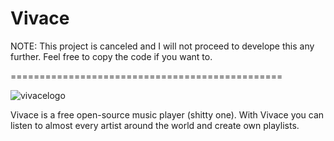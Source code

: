 # Vivace
NOTE: This project is canceled and I will not proceed to develope this any further. Feel free to copy the code if you want to.

===============================================

![vivacelogo](https://user-images.githubusercontent.com/29477753/123559706-4bbaac00-d7a6-11eb-8cc3-f4d7a6b531c1.png)

Vivace is a free open-source music player (shitty one). With Vivace you can listen to almost every artist around the world and create own playlists.
